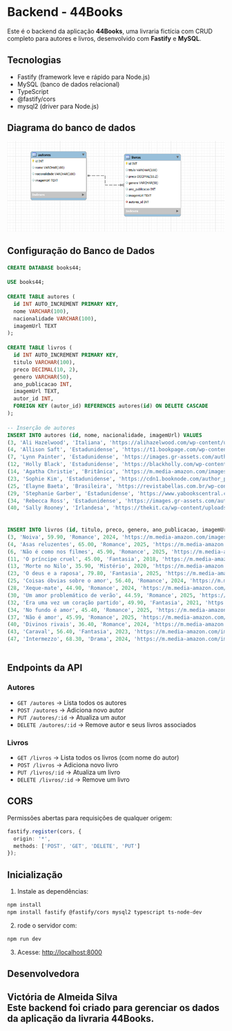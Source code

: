#  Backend - 44Books 

Este é o backend da aplicação **44Books**, uma livraria fictícia com CRUD completo para autores e livros, desenvolvido com **Fastify** e **MySQL**.

##  Tecnologias
- Fastify (framework leve e rápido para Node.js)
- MySQL (banco de dados relacional)
- TypeScript
- @fastify/cors
- mysql2 (driver para Node.js)

## Diagrama do banco de dados

![Diagrama ER](diagrama44books.png)

##  Configuração do Banco de Dados

```sql
CREATE DATABASE books44;

USE books44;

CREATE TABLE autores (
  id INT AUTO_INCREMENT PRIMARY KEY,
  nome VARCHAR(100),
  nacionalidade VARCHAR(100),
  imagemUrl TEXT
);

CREATE TABLE livros (
  id INT AUTO_INCREMENT PRIMARY KEY,
  titulo VARCHAR(100),
  preco DECIMAL(10, 2),
  genero VARCHAR(50),
  ano_publicacao INT,
  imagemUrl TEXT,
  autor_id INT,
  FOREIGN KEY (autor_id) REFERENCES autores(id) ON DELETE CASCADE
);

-- Inserção de autores
INSERT INTO autores (id, nome, nacionalidade, imagemUrl) VALUES 
(3, 'Ali Hazelwood', 'Italiana', 'https://alihazelwood.com/wp-content/uploads/2022/01/IMG_3527-scaled.jpeg'),
(4, 'Allison Saft', 'Estadunidense', 'https://t1.bookpage.com/wp-content/uploads/2022/02/25115313/MUG-Allison-Saft-CREDIT-Lisa-DeNeffe_WEB.jpg'),
(7, 'Lynn Painter', 'Estadunidense', 'https://images.gr-assets.com/authors/1577135205p8/19322026.jpg'),
(12, 'Holly Black', 'Estadunidense', 'https://blackholly.com/wp-content/uploads/2014/05/Holly-Black1-683x1024.jpg'),
(14, 'Agatha Christie', 'Britânica', 'https://m.media-amazon.com/images/M/MV5BMTU3OTYzMzY4NV5BMl5BanBnXkFtZTcwMDIxOTIyOA@@._V1_.jpg'),
(23, 'Sophie Kim', 'Estadunidense', 'https://cdn1.booknode.com/author_picture/5366/sophie-kim-5366476-330-540.jpg'),
(25, 'Elayne Baeta', 'Brasileira', 'https://revistabellas.com.br/wp-content/uploads/2024/04/Elayne-Baeta.jpg'),
(29, 'Stephanie Garber', 'Estadunidense', 'https://www.yabookscentral.com/wp-content/uploads/2023/10/AUTHOR-PHOTO_StephanieGarber_c-Etched-in-Time-Photography-scaled.jpg'),
(34, 'Rebecca Ross', 'Estadunidense', 'https://images.gr-assets.com/authors/1655904642p8/14926516.jpg'),
(40, 'Sally Rooney', 'Irlandesa', 'https://thekit.ca/wp-content/uploads/2021/08/2021-sally-thekit.ca-feature-705x849.jpg');


INSERT INTO livros (id, titulo, preco, genero, ano_publicacao, imagemUrl, autor_id) VALUES 
(3, 'Noiva', 59.90, 'Romance', 2024, 'https://m.media-amazon.com/images/I/812RDxFDd8L._SL1500_.jpg', 3),
(4, 'Asas reluzentes', 65.00, 'Romance', 2025, 'https://m.media-amazon.com/images/I/813BWVj4ATL._SL1500_.jpg', 4),
(6, 'Não é como nos filmes', 45.90, 'Romance', 2025, 'https://m.media-amazon.com/images/I/71KrPChpFXL.jpg', 7),
(11, 'O príncipe cruel', 45.00, 'Fantasia', 2018, 'https://m.media-amazon.com/images/I/81FH6q0EqYS.jpg', 12),
(13, 'Morte no Nilo', 35.90, 'Mistério', 2020, 'https://m.media-amazon.com/images/I/71Jt2eJxI6L._UF1000,1000_QL80_.jpg', 14),
(23, 'O deus e a raposa', 79.80, 'Fantasia', 2025, 'https://m.media-amazon.com/images/I/81E-GVkEsrL._UF894,1000_QL80_.jpg', 23),
(25, 'Coisas óbvias sobre o amor', 56.40, 'Romance', 2024, 'https://m.media-amazon.com/images/I/81LMf5x28kL._UF894,1000_QL80_.jpg', 25),
(28, 'Xeque-mate', 44.90, 'Romance', 2024, 'https://m.media-amazon.com/images/I/81O6eWVPaiL.jpg', 3),
(30, 'Um amor problemático de verão', 44.59, 'Romance', 2025, 'https://m.media-amazon.com/images/I/81mxxQTX0wL.jpg', 3),
(32, 'Era uma vez um coração partido', 49.90, 'Fantasia', 2021, 'https://m.media-amazon.com/images/I/91L6DCEfDuL._UF1000,1000_QL80_.jpg', 29),
(34, 'No fundo é amor', 45.40, 'Romance', 2025, 'https://m.media-amazon.com/images/I/81XvsucSLVL.jpg', 3),
(37, 'Não é amor', 45.99, 'Romance', 2025, 'https://m.media-amazon.com/images/I/71i-HM1ZrlL.jpg', 3),
(40, 'Divinos rivais', 36.40, 'Romance', 2024, 'https://m.media-amazon.com/images/I/810NKENMWoL._UF1000,1000_QL80_.jpg', 34),
(43, 'Caraval', 56.40, 'Fantasia', 2023, 'https://m.media-amazon.com/images/I/71p66yY4htL.jpg', 29),
(47, 'Intermezzo', 68.30, 'Drama', 2024, 'https://m.media-amazon.com/images/I/71y3p559-TL.jpg', 40);



```

##  Endpoints da API

### Autores
- `GET /autores` → Lista todos os autores
- `POST /autores` → Adiciona novo autor
- `PUT /autores/:id` → Atualiza um autor
- `DELETE /autores/:id` → Remove autor e seus livros associados

### Livros
- `GET /livros` → Lista todos os livros (com nome do autor)
- `POST /livros` → Adiciona novo livro
- `PUT /livros/:id` → Atualiza um livro
- `DELETE /livros/:id` → Remove um livro

##  CORS
Permissões abertas para requisições de qualquer origem:

```ts
fastify.register(cors, {
  origin: '*',
  methods: ['POST', 'GET', 'DELETE', 'PUT']
});
```

##  Inicialização

1. Instale as dependências:
```bash
npm install
npm install fastify @fastify/cors mysql2 typescript ts-node-dev
```

2. rode o servidor com:
```bash
npm run dev
```

3. Acesse: [http://localhost:8000](http://localhost:8000)

##  Desenvolvedora
**Victória de Almeida Silva**  
Este backend foi criado para gerenciar os dados da aplicação da livraria **44Books**.
---
